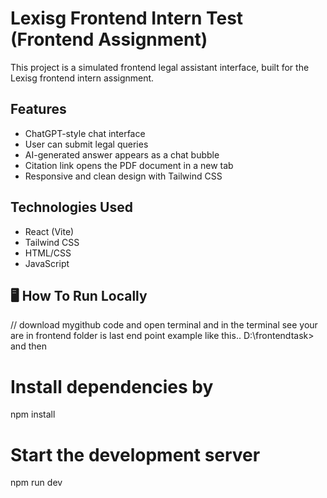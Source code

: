 # Lexisg Frontend Intern Test (Frontend Assignment)

This project is a simulated frontend legal assistant interface, built for the Lexisg frontend intern assignment.

##  Features
- ChatGPT-style chat interface
- User can submit legal queries
- AI-generated answer appears as a chat bubble
- Citation link opens the PDF document in a new tab
- Responsive and clean design with Tailwind CSS

##  Technologies Used
- React (Vite)
- Tailwind CSS
- HTML/CSS
- JavaScript

## 🖥 How To Run Locally

// download mygithub code and open terminal and in the terminal see your are in frontend folder is last end point
 example  like this..  D:\frontendtask> 
 and then



# Install dependencies by 
npm install

# Start the development server
npm run dev
